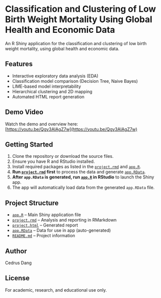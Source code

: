 # Classification and Clustering of Low Birth Weight Mortality Using Global Health and Economic Data

An R Shiny application for the classification and clustering of low birth weight mortality, using global health and economic data.

## Features

- Interactive exploratory data analysis (EDA)
- Classification model comparison (Decision Tree, Naive Bayes)
- LIME-based model interpretability
- Hierarchical clustering and 2D mapping
- Automated HTML report generation

## Demo Video

Watch the demo and overview here:  
[https://youtu.be/Qgy3AlAgZ7w](https://youtu.be/Qgy3AlAgZ7w)

## Getting Started

1. Clone the repository or download the source files.
2. Ensure you have R and RStudio installed.
3. Install required packages as listed in the [`project.rmd`](./project.rmd) and [`app.R`](./app.R).
4. **Run [`project.rmd`](./project.rmd) first** to process the data and generate [`app.RData`](./app.RData).
5. **After `app.RData` is generated, run [`app.R`](./app.R) in RStudio** to launch the Shiny app.
6. The app will automatically load data from the generated `app.RData` file.

## Project Structure

- [`app.R`](./app.R) – Main Shiny application file
- [`project.rmd`](./project.rmd) – Analysis and reporting in RMarkdown
- [`project.html`](./project.html) – Generated report
- [`app.RData`](./app.RData) – Data for use in app (auto-generated)
- [`README.md`](./README.md) – Project information

## Author

Cedrus Dang

## License

For academic, research, and educational use only.
